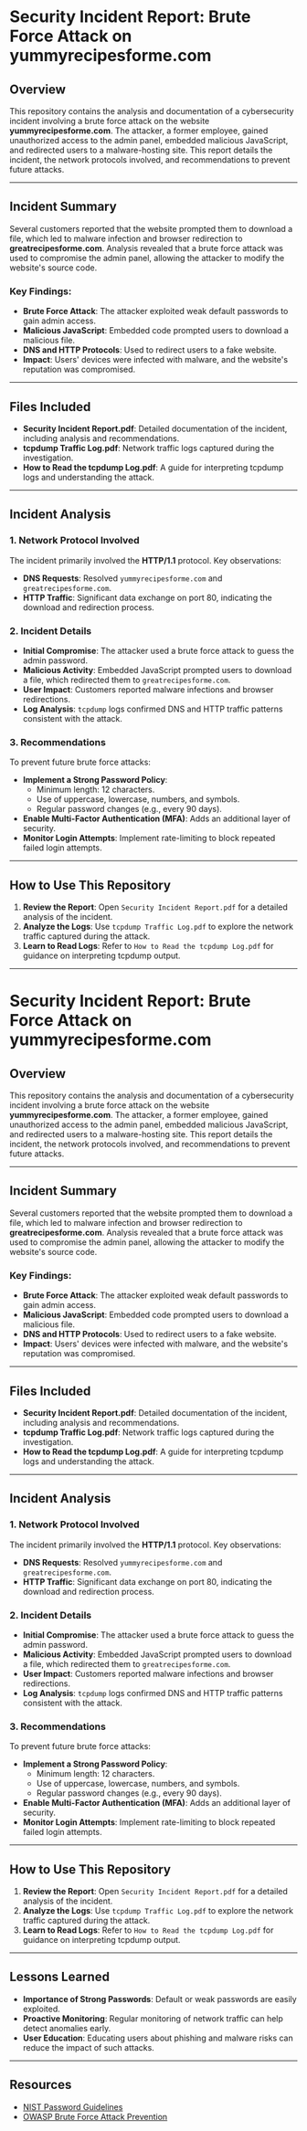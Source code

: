 # Security Incident Report: Brute Force Attack on yummyrecipesforme.com

## Overview
This repository contains the analysis and documentation of a cybersecurity incident involving a brute force attack on the website **yummyrecipesforme.com**. The attacker, a former employee, gained unauthorized access to the admin panel, embedded malicious JavaScript, and redirected users to a malware-hosting site. This report details the incident, the network protocols involved, and recommendations to prevent future attacks.

---

## Incident Summary
Several customers reported that the website prompted them to download a file, which led to malware infection and browser redirection to **greatrecipesforme.com**. Analysis revealed that a brute force attack was used to compromise the admin panel, allowing the attacker to modify the website's source code.

### Key Findings:
- **Brute Force Attack**: The attacker exploited weak default passwords to gain admin access.
- **Malicious JavaScript**: Embedded code prompted users to download a malicious file.
- **DNS and HTTP Protocols**: Used to redirect users to a fake website.
- **Impact**: Users' devices were infected with malware, and the website's reputation was compromised.

---

## Files Included
- **Security Incident Report.pdf**: Detailed documentation of the incident, including analysis and recommendations.
- **tcpdump Traffic Log.pdf**: Network traffic logs captured during the investigation.
- **How to Read the tcpdump Log.pdf**: A guide for interpreting tcpdump logs and understanding the attack.

---

## Incident Analysis

### 1. Network Protocol Involved
The incident primarily involved the **HTTP/1.1** protocol. Key observations:
- **DNS Requests**: Resolved `yummyrecipesforme.com` and `greatrecipesforme.com`.
- **HTTP Traffic**: Significant data exchange on port 80, indicating the download and redirection process.

### 2. Incident Details
- **Initial Compromise**: The attacker used a brute force attack to guess the admin password.
- **Malicious Activity**: Embedded JavaScript prompted users to download a file, which redirected them to `greatrecipesforme.com`.
- **User Impact**: Customers reported malware infections and browser redirections.
- **Log Analysis**: `tcpdump` logs confirmed DNS and HTTP traffic patterns consistent with the attack.

### 3. Recommendations
To prevent future brute force attacks:
- **Implement a Strong Password Policy**:
  - Minimum length: 12 characters.
  - Use of uppercase, lowercase, numbers, and symbols.
  - Regular password changes (e.g., every 90 days).
- **Enable Multi-Factor Authentication (MFA)**: Adds an additional layer of security.
- **Monitor Login Attempts**: Implement rate-limiting to block repeated failed login attempts.

---

## How to Use This Repository
1. **Review the Report**: Open `Security Incident Report.pdf` for a detailed analysis of the incident.
2. **Analyze the Logs**: Use `tcpdump Traffic Log.pdf` to explore the network traffic captured during the attack.
3. **Learn to Read Logs**: Refer to `How to Read the tcpdump Log.pdf` for guidance on interpreting tcpdump output.

---
# Security Incident Report: Brute Force Attack on yummyrecipesforme.com

## Overview
This repository contains the analysis and documentation of a cybersecurity incident involving a brute force attack on the website **yummyrecipesforme.com**. The attacker, a former employee, gained unauthorized access to the admin panel, embedded malicious JavaScript, and redirected users to a malware-hosting site. This report details the incident, the network protocols involved, and recommendations to prevent future attacks.

---

## Incident Summary
Several customers reported that the website prompted them to download a file, which led to malware infection and browser redirection to **greatrecipesforme.com**. Analysis revealed that a brute force attack was used to compromise the admin panel, allowing the attacker to modify the website's source code.

### Key Findings:
- **Brute Force Attack**: The attacker exploited weak default passwords to gain admin access.
- **Malicious JavaScript**: Embedded code prompted users to download a malicious file.
- **DNS and HTTP Protocols**: Used to redirect users to a fake website.
- **Impact**: Users' devices were infected with malware, and the website's reputation was compromised.

---

## Files Included
- **Security Incident Report.pdf**: Detailed documentation of the incident, including analysis and recommendations.
- **tcpdump Traffic Log.pdf**: Network traffic logs captured during the investigation.
- **How to Read the tcpdump Log.pdf**: A guide for interpreting tcpdump logs and understanding the attack.

---

## Incident Analysis

### 1. Network Protocol Involved
The incident primarily involved the **HTTP/1.1** protocol. Key observations:
- **DNS Requests**: Resolved `yummyrecipesforme.com` and `greatrecipesforme.com`.
- **HTTP Traffic**: Significant data exchange on port 80, indicating the download and redirection process.

### 2. Incident Details
- **Initial Compromise**: The attacker used a brute force attack to guess the admin password.
- **Malicious Activity**: Embedded JavaScript prompted users to download a file, which redirected them to `greatrecipesforme.com`.
- **User Impact**: Customers reported malware infections and browser redirections.
- **Log Analysis**: `tcpdump` logs confirmed DNS and HTTP traffic patterns consistent with the attack.

### 3. Recommendations
To prevent future brute force attacks:
- **Implement a Strong Password Policy**:
  - Minimum length: 12 characters.
  - Use of uppercase, lowercase, numbers, and symbols.
  - Regular password changes (e.g., every 90 days).
- **Enable Multi-Factor Authentication (MFA)**: Adds an additional layer of security.
- **Monitor Login Attempts**: Implement rate-limiting to block repeated failed login attempts.

---

## How to Use This Repository
1. **Review the Report**: Open `Security Incident Report.pdf` for a detailed analysis of the incident.
2. **Analyze the Logs**: Use `tcpdump Traffic Log.pdf` to explore the network traffic captured during the attack.
3. **Learn to Read Logs**: Refer to `How to Read the tcpdump Log.pdf` for guidance on interpreting tcpdump output.

---

## Lessons Learned
- **Importance of Strong Passwords**: Default or weak passwords are easily exploited.
- **Proactive Monitoring**: Regular monitoring of network traffic can help detect anomalies early.
- **User Education**: Educating users about phishing and malware risks can reduce the impact of such attacks.

---

## Resources
- [NIST Password Guidelines](https://nvlpubs.nist.gov/nistpubs/SpecialPublications/NIST.SP.800-63b.pdf)
- [OWASP Brute Force Attack Prevention](https://owasp.org/www-community/attacks/Brute_force_attack)

